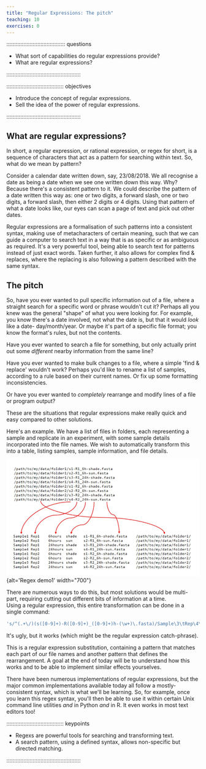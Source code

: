 ```yaml
---
title: "Regular Expressions: The pitch"
teaching: 10
exercises: 0
---
```

  
:::::::::::::::::::::::::::::::::::::: questions 

- What sort of capabilities do regular expressions provide?
- What are regular expressions?

::::::::::::::::::::::::::::::::::::::::::::::::
  
::::::::::::::::::::::::::::::::::::: objectives

- Introduce the concept of regular expressions.
- Sell the idea of the power of regular expressions.

::::::::::::::::::::::::::::::::::::::::::::::::
  

## What are regular expressions?

In short, a regular expression, or rational expression, or regex for short, is a sequence of 
characters that act as a pattern for searching within text. So, what do we mean by pattern?  

Consider a calendar date written down, say, 23/08/2018. We all recognise a date as being a 
date when we see one written down this way. Why? Because there's a consistent pattern to it.
We could describe the pattern of a date written this way as: one or two digits, a forward slash, 
one or two digits, a forward slash, then either 2 digits or 4 digits. Using that pattern of
what a date looks like, our eyes can scan a page of text and pick out other dates. 

Regular expressions are a formalisation of such patterns into a consistent syntax, making use
of metacharacters of certain meaning, such that we can guide a computer to search text in
a way that is as specific or as ambiguous as required. It's a very powerful tool, being able
to search text for patterns instead of just exact words. Taken further, it also allows for
complex find & replaces, where the replacing is also following a pattern described with the
same syntax.  
  
  
  
## The pitch

So, have you ever wanted to pull specific information out of a file, where a straight search for
a specific word or phrase wouldn't cut it? Perhaps all you knew was the general "shape" of
what you were looking for.  For example, you know there's a date involved, not what the date is,
but that it would *look* like a date- day/month/year. Or maybe it's part of a specific 
file format; you know the format's rules, but not the contents.

Have you ever wanted to search a file for something, but only actually print out some *different*
nearby information from the same line?

Have you ever wanted to make bulk changes to a file, where a simple 'find & replace' wouldn't work?
Perhaps you'd like to rename a list of samples, according to a rule based on their current names.
Or fix up some formatting inconsistencies.  

Or have you ever wanted to *completely* rearrange and modify lines of a file or program output?

These are the situations that regular expressions make really quick and easy compared to other 
solutions.



Here's an example.  We have a list of files in folders, each representing a sample and replicate 
in an experiment, with some sample details incorporated into the file names.
We wish to automatically transform this into a table, listing samples, sample information, 
and file details.
  
![](fig/regexDemo1.png){alt='Regex demo1' width="700"}  
  
There are numerous ways to do this, but most solutions would be multi-part, requiring cutting
out different bits of information at a time.  
Using a regular expression, this entire transformation can be done in a single command:

```bash
's/^(.+\/)(s([0-9]+)-R([0-9]+)_([0-9]+)h-(\w+)\.fasta)/Sample\3\tRep\4\t\5hours\t\6\t\2\t\1/'
```  

It's ugly, but it works (which might be the regular expression catch-phrase).  

This is a regular expression substitution, containing a pattern that matches each part of our 
file names and another pattern that defines the rearrangement. A goal at the end of today will 
be to understand how this works and to be able to implement similar effects yourselves.
  
  
  
There have been numerous implementations of regular expressions, but the major common
implementations available today all follow a mostly-consistent syntax, which is what we'll be 
learning. So, for example, once you learn this regex syntax, you'll then be able to use it 
within certain Unix command line utilities *and* in Python *and* in R. It even works in most 
text editors too!  
  

::::::::::::::::::::::::::::::::::::: keypoints 

- Regexs are powerful tools for searching and transforming text.
- A search pattern, using a defined syntax, allows non-specific but directed matching.

::::::::::::::::::::::::::::::::::::::::::::::::
  

[r-markdown]: https://rmarkdown.rstudio.com/